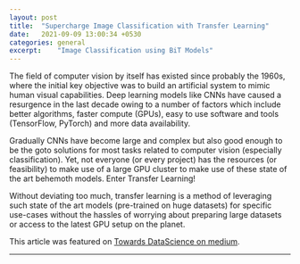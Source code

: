 ```yaml
---
layout: post
title:  "Supercharge Image Classification with Transfer Learning"
date:   2021-09-09 13:00:34 +0530
categories: general
excerpt:    "Image Classification using BiT Models"
---
```


The field of computer vision by itself has existed since probably the 1960s, where the initial key objective was to build an artificial system to mimic human visual capabilities. Deep learning models like CNNs have caused a resurgence in the last decade owing to a number of factors which include better algorithms, faster compute (GPUs), easy to use software and tools (TensorFlow, PyTorch) and more data availability.

Gradually CNNs have become large and complex but also good enough to be the goto solutions for most tasks related to computer vision (especially classification). Yet, not everyone (or every project) has the resources (or feasibility) to make use of a large GPU cluster to make use of these state of the art behemoth models. Enter Transfer Learning!

Without deviating too much, transfer learning is a method of leveraging such state of the art models (pre-trained on huge datasets) for specific use-cases without the hassles of worrying about preparing large datasets or access to the latest GPU setup on the planet. 

<!--more-->
This article was featured on [Towards DataScience on medium](https://medium.com/towards-data-science/supercharge-image-classification-with-transfer-learning-4b8c52e69c0c).

---
